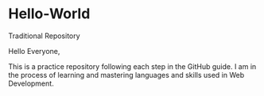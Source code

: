 # Hello-World
Traditional Repository

Hello Everyone,

  This is a practice repository following each step in the GitHub guide. I am in the process of learning and mastering languages and skills used in Web Development.
